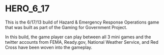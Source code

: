 HERO_6_17
=========

This is the 6/17/13 build of Hazard & Emergency Response Operations game that was built as part of the Gaming for Government Project. 


In this build, the game player can play between all 3 mini games and the twitter accounts from FEMA, Ready.gov, National Weather Service, and Red Cross have been woven into the gameplay.

